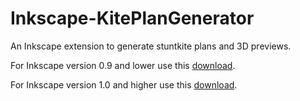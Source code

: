 # Inkscape-KitePlanGenerator
An Inkscape extension to generate stuntkite plans and 3D previews.

For Inkscape version 0.9 and lower use this [download](dist/version_0.9.zip).

For Inkscape version 1.0 and higher use this [download](dist/version_1.0.zip).
